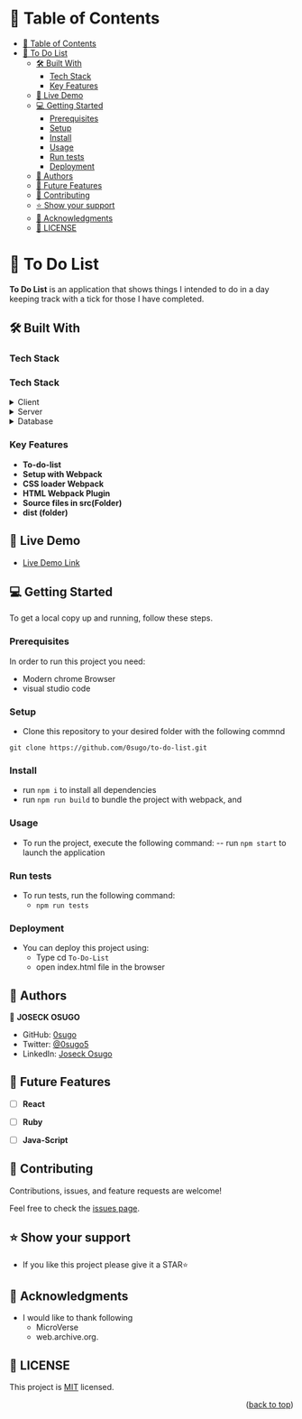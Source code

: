 
<!-- TABLE OF CONTENTS -->

# 📗 Table of Contents

- [📗 Table of Contents](#-table-of-contents)
- [📖 To Do List ](#-to-do-list-)
  - [🛠 Built With ](#-built-with-)
    - [Tech Stack ](#tech-stack-)
    - [Key Features ](#key-features-)
  - [🚀 Live Demo ](#-live-demo-)
  - [💻 Getting Started ](#-getting-started-)
    - [Prerequisites](#prerequisites)
    - [Setup](#setup)
    - [Install](#install)
    - [Usage](#usage)
    - [Run tests](#run-tests)
    - [Deployment](#deployment)
  - [👥 Authors ](#-authors-)
  - [🔭 Future Features ](#-future-features-)
  - [🤝 Contributing ](#-contributing-)
  - [⭐️ Show your support ](#️-show-your-support-)
  - [🙏 Acknowledgments ](#-acknowledgments-)
  - [📝 LICENSE ](#-license-)

<!-- PROJECT DESCRIPTION -->

# 📖 To Do List <a name="about-project"></a>


**To Do List** is an application that shows things I intended to do in a day keeping track with a tick for those I have completed.

## 🛠 Built With <a name="built-with"></a>

### Tech Stack <a name="tech-stack"></a>
### Tech Stack <a name="tech-stack"></a>


<details>
  <summary>Client</summary>
  <ul>
    <li><a href="https://developer.mozilla.org/en-US/docs/Web/HTML">HTML</a></li>
    <li><a href="https://developer.mozilla.org/en-US/docs/Web/CSS">CSS</a></li>
  </ul>
</details>

<details>
  <summary>Server</summary>
  <ul>
    <li><a href="#">N/A</a></li>
  </ul>
</details>

<details>
<summary>Database</summary>
  <ul>
    <li><a href="#">N/A</a></li>
  </ul>
</details>

<!-- Features -->

### Key Features <a name="key-features"></a>

- **To-do-list**
- **Setup with Webpack**
- **CSS loader Webpack**
- **HTML Webpack Plugin**
- **Source files in src(Folder)**
- **dist (folder)**


<!-- LIVE DEMO -->

## 🚀 Live Demo <a name="live-demo"></a>


- [Live Demo Link](https://0sugo.github.io/to-do-list/dist/)


<!-- GETTING STARTED -->

## 💻 Getting Started <a name="getting-started"></a>


To get a local copy up and running, follow these steps.

### Prerequisites

In order to run this project you need:

- Modern chrome Browser
- visual studio code

### Setup

- Clone this repository to your desired folder with the following commnd
```
git clone https://github.com/0sugo/to-do-list.git
```


### Install

- run ```npm i``` to install all dependencies
- run ```npm run build``` to bundle the project with webpack, and


### Usage

- To run the project, execute the following command:
  -- run ```npm start``` to launch the application

### Run tests

- To run tests, run the following command:
  - ```npm run tests```

### Deployment

- You can deploy this project using:
  - Type cd ``` To-Do-List ```
  - open index.html file in the browser

<!-- AUTHORS -->

## 👥 Authors <a name="authors"></a>

👤 **JOSECK OSUGO**

- GitHub: [0sugo](https://github.com/0sugo)
- Twitter: [@0sugo5](https://twitter.com/osugo5)
- LinkedIn: [Joseck Osugo](https://www.linkedin.com/in/joseck-osugo-873b0618a/)



<!-- FUTURE FEATURES -->

## 🔭 Future Features <a name="future-features"></a>

- [ ] **React**
- [ ] **Ruby**
- [ ] **Java-Script**


<!-- CONTRIBUTING -->

## 🤝 Contributing <a name="contributing"></a>

Contributions, issues, and feature requests are welcome!

Feel free to check the [issues page]([../../issues/](https://github.com/0sugo/to-do-list/issues)).


<!-- SUPPORT -->

## ⭐️ Show your support <a name="support"></a>


- If you like this project please give it a STAR⭐️


<!-- ACKNOWLEDGEMENTS -->

## 🙏 Acknowledgments <a name="acknowledgements"></a>

- I would like to thank following
  - MicroVerse 
  - web.archive.org.

<!-- LICENSE -->

## 📝 LICENSE <a name="LICENSE"></a>

This project is [MIT](./LICENSE) licensed.

<p align="right">(<a href="#readme-top">back to top</a>)</p>

